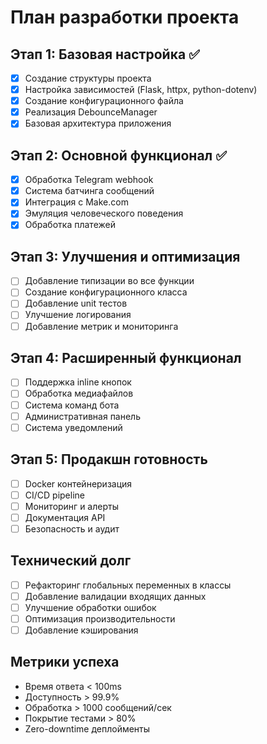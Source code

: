 # План разработки проекта

## Этап 1: Базовая настройка ✅

- [x] Создание структуры проекта
- [x] Настройка зависимостей (Flask, httpx, python-dotenv)
- [x] Создание конфигурационного файла
- [x] Реализация DebounceManager
- [x] Базовая архитектура приложения

## Этап 2: Основной функционал ✅

- [x] Обработка Telegram webhook
- [x] Система батчинга сообщений
- [x] Интеграция с Make.com
- [x] Эмуляция человеческого поведения
- [x] Обработка платежей

## Этап 3: Улучшения и оптимизация

- [ ] Добавление типизации во все функции
- [ ] Создание конфигурационного класса
- [ ] Добавление unit тестов
- [ ] Улучшение логирования
- [ ] Добавление метрик и мониторинга

## Этап 4: Расширенный функционал

- [ ] Поддержка inline кнопок
- [ ] Обработка медиафайлов
- [ ] Система команд бота
- [ ] Административная панель
- [ ] Система уведомлений

## Этап 5: Продакшн готовность

- [ ] Docker контейнеризация
- [ ] CI/CD pipeline
- [ ] Мониторинг и алерты
- [ ] Документация API
- [ ] Безопасность и аудит

## Технический долг

- [ ] Рефакторинг глобальных переменных в классы
- [ ] Добавление валидации входящих данных
- [ ] Улучшение обработки ошибок
- [ ] Оптимизация производительности
- [ ] Добавление кэширования

## Метрики успеха

- Время ответа < 100ms
- Доступность > 99.9%
- Обработка > 1000 сообщений/сек
- Покрытие тестами > 80%
- Zero-downtime деплойменты
